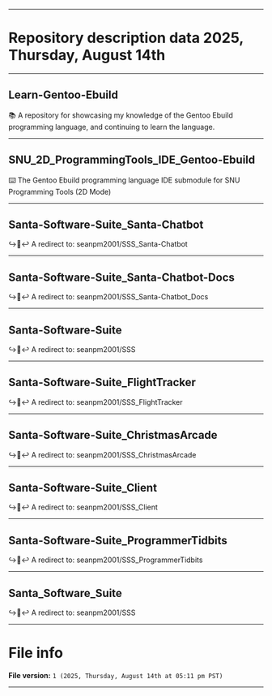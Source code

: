 
***

# Repository description data 2025, Thursday, August 14th

---

## Learn-Gentoo-Ebuild

📚️ A repository for showcasing my knowledge of the Gentoo Ebuild programming language, and continuing to learn the language. 

---

## SNU_2D_ProgrammingTools_IDE_Gentoo-Ebuild

⌨️ The Gentoo Ebuild programming language IDE submodule for SNU Programming Tools (2D Mode)

---

## Santa-Software-Suite_Santa-Chatbot

↪️🎅️↩️ A redirect to: seanpm2001/SSS_Santa-Chatbot

---

## Santa-Software-Suite_Santa-Chatbot-Docs

↪️🎅️↩️ A redirect to: seanpm2001/SSS_Santa-Chatbot_Docs

---

## Santa-Software-Suite

↪️🎅️↩️ A redirect to: seanpm2001/SSS

---

## Santa-Software-Suite_FlightTracker

↪️🎅️↩️ A redirect to: seanpm2001/SSS_FlightTracker

---

## Santa-Software-Suite_ChristmasArcade

↪️🎅️↩️ A redirect to: seanpm2001/SSS_ChristmasArcade

---

## Santa-Software-Suite_Client

↪️🎅️↩️ A redirect to: seanpm2001/SSS_Client

---

## Santa-Software-Suite_ProgrammerTidbits

↪️🎅️↩️ A redirect to: seanpm2001/SSS_ProgrammerTidbits

---

## Santa_Software_Suite

↪️🎅️↩️ A redirect to: seanpm2001/SSS

***

# File info

**File version:** `1 (2025, Thursday, August 14th at 05:11 pm PST)`

***

